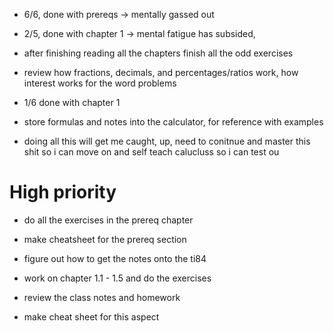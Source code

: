 - 6/6, done with prereqs -> mentally gassed out
- 2/5, done with chapter 1 -> mental fatigue has subsided, 



- after finishing reading all the chapters finish all the odd exercises
- review how fractions, decimals, and percentages/ratios work, how interest works for the word problems

- 1/6 done with chapter 1
- store formulas and notes into the calculator, for reference with examples
- doing all this will get me caught, up, need to conitnue and master this shit so i can move on and self teach calucluss so i can test ou

# High priority
- do all the exercises in the prereq chapter
- make cheatsheet for the prereq section
- figure out how to get the notes onto the ti84

- work on chapter 1.1 - 1.5 and do the exercises
- review the class notes and homework
- make cheat sheet for this aspect